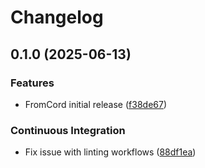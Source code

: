 # Changelog

## 0.1.0 (2025-06-13)


### Features

* FromCord initial release ([f38de67](https://github.com/Evanlab02/fromcord/commit/f38de6713144717214bddf5ee161a2ad754c029b))


### Continuous Integration

* Fix issue with linting workflows ([88df1ea](https://github.com/Evanlab02/fromcord/commit/88df1ea24c5effe00307b9ed27a8c74f8f3b022a))
